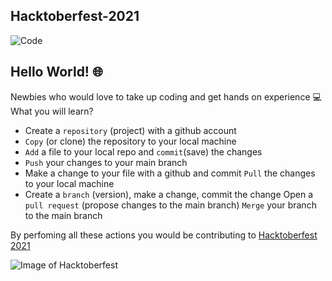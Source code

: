 ## Hacktoberfest-2021

 ![Code](https://pbs.twimg.com/media/FAMndZzUUAIDfgv?format=jpg&name=large)

## Hello World! 🌐  
Newbies who would love to take up coding and get hands on experience 💻  What you will learn?  

*  Create a ```repository``` (project) with a github account
* ```Copy``` (or clone) the repository to your local machine
* ```Add``` a file to your local repo and ```commit```(save) the changes
* ```Push``` your changes to your main branch
*  Make a change to your file with a github and commit ```Pull``` the changes to your local machine
*  Create a ```branch``` (version), make a change, commit the change Open a ```pull request```
   (propose changes to the main branch) ```Merge``` your branch to the main branch 

 By perfoming all these actions you would be contributing to [Hacktoberfest 2021](https://hacktoberfest.digitalocean.com/)
 
 
 ![Image of Hacktoberfest](https://pbs.twimg.com/media/FAcJLiAVkAg0lBI?format=jpg&name=900x900)
